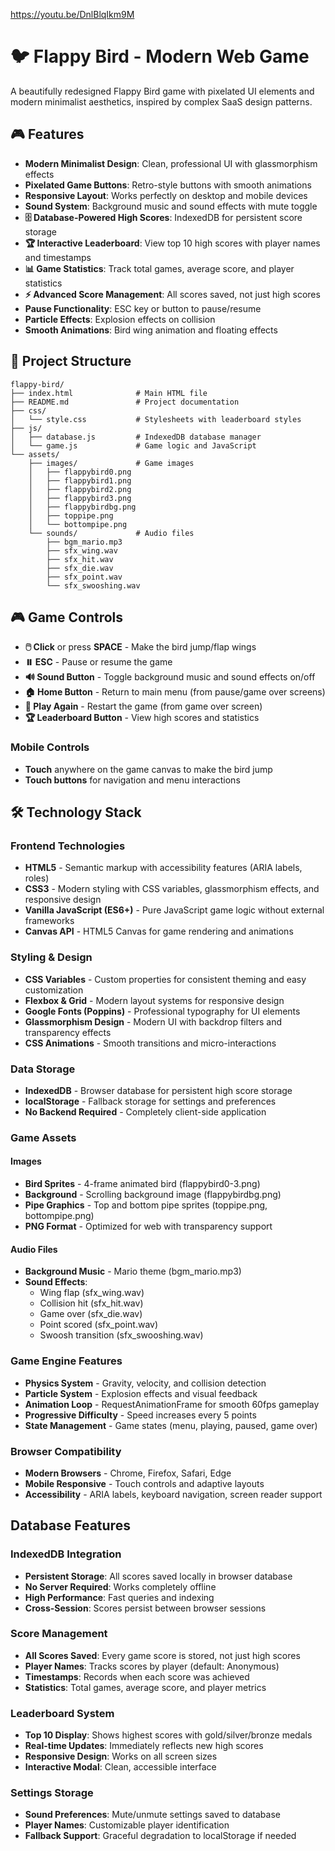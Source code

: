 https://youtu.be/DnlBlqIkm9M

# 🐦 Flappy Bird - Modern Web Game

A beautifully redesigned Flappy Bird game with pixelated UI elements and modern minimalist aesthetics, inspired by complex SaaS design patterns.

## 🎮 Features

- **Modern Minimalist Design**: Clean, professional UI with glassmorphism effects
- **Pixelated Game Buttons**: Retro-style buttons with smooth animations
- **Responsive Layout**: Works perfectly on desktop and mobile devices
- **Sound System**: Background music and sound effects with mute toggle
- **🗄️ Database-Powered High Scores**: IndexedDB for persistent score storage
- **🏆 Interactive Leaderboard**: View top 10 high scores with player names and timestamps
- **📊 Game Statistics**: Track total games, average score, and player statistics
- **⚡ Advanced Score Management**: All scores saved, not just high scores
- **Pause Functionality**: ESC key or button to pause/resume
- **Particle Effects**: Explosion effects on collision
- **Smooth Animations**: Bird wing animation and floating effects

## 📁 Project Structure

```
flappy-bird/
├── index.html              # Main HTML file
├── README.md               # Project documentation
├── css/
│   └── style.css           # Stylesheets with leaderboard styles
├── js/
│   ├── database.js         # IndexedDB database manager
│   └── game.js             # Game logic and JavaScript
└── assets/
    ├── images/             # Game images
    │   ├── flappybird0.png
    │   ├── flappybird1.png
    │   ├── flappybird2.png
    │   ├── flappybird3.png
    │   ├── flappybirdbg.png
    │   ├── toppipe.png
    │   └── bottompipe.png
    └── sounds/             # Audio files
        ├── bgm_mario.mp3
        ├── sfx_wing.wav
        ├── sfx_hit.wav
        ├── sfx_die.wav
        ├── sfx_point.wav
        └── sfx_swooshing.wav
```


## 🎮 Game Controls

- **🖱️ Click** or press **SPACE** - Make the bird jump/flap wings
- **⏸️ ESC** - Pause or resume the game
- **🔊 Sound Button** - Toggle background music and sound effects on/off
- **🏠 Home Button** - Return to main menu (from pause/game over screens)
- **🔄 Play Again** - Restart the game (from game over screen)
- **🏆 Leaderboard Button** - View high scores and statistics

### Mobile Controls
- **Touch** anywhere on the game canvas to make the bird jump
- **Touch buttons** for navigation and menu interactions

## 🛠️ Technology Stack

### Frontend Technologies
- **HTML5** - Semantic markup with accessibility features (ARIA labels, roles)
- **CSS3** - Modern styling with CSS variables, glassmorphism effects, and responsive design
- **Vanilla JavaScript (ES6+)** - Pure JavaScript game logic without external frameworks
- **Canvas API** - HTML5 Canvas for game rendering and animations

### Styling & Design
- **CSS Variables** - Custom properties for consistent theming and easy customization
- **Flexbox & Grid** - Modern layout systems for responsive design
- **Google Fonts (Poppins)** - Professional typography for UI elements
- **Glassmorphism Design** - Modern UI with backdrop filters and transparency effects
- **CSS Animations** - Smooth transitions and micro-interactions

### Data Storage
- **IndexedDB** - Browser database for persistent high score storage
- **localStorage** - Fallback storage for settings and preferences
- **No Backend Required** - Completely client-side application

### Game Assets
#### Images
- **Bird Sprites** - 4-frame animated bird (flappybird0-3.png)
- **Background** - Scrolling background image (flappybirdbg.png)
- **Pipe Graphics** - Top and bottom pipe sprites (toppipe.png, bottompipe.png)
- **PNG Format** - Optimized for web with transparency support

#### Audio Files
- **Background Music** - Mario theme (bgm_mario.mp3)
- **Sound Effects**:
  - Wing flap (sfx_wing.wav)
  - Collision hit (sfx_hit.wav)
  - Game over (sfx_die.wav)
  - Point scored (sfx_point.wav)
  - Swoosh transition (sfx_swooshing.wav)

### Game Engine Features
- **Physics System** - Gravity, velocity, and collision detection
- **Particle System** - Explosion effects and visual feedback
- **Animation Loop** - RequestAnimationFrame for smooth 60fps gameplay
- **Progressive Difficulty** - Speed increases every 5 points
- **State Management** - Game states (menu, playing, paused, game over)

### Browser Compatibility
- **Modern Browsers** - Chrome, Firefox, Safari, Edge
- **Mobile Responsive** - Touch controls and adaptive layouts
- **Accessibility** - ARIA labels, keyboard navigation, screen reader support

## Database Features

### IndexedDB Integration
- **Persistent Storage**: All scores saved locally in browser database
- **No Server Required**: Works completely offline
- **High Performance**: Fast queries and indexing
- **Cross-Session**: Scores persist between browser sessions

### Score Management
- **All Scores Saved**: Every game score is stored, not just high scores
- **Player Names**: Tracks scores by player (default: Anonymous)
- **Timestamps**: Records when each score was achieved
- **Statistics**: Total games, average score, and player metrics

### Leaderboard System
- **Top 10 Display**: Shows highest scores with gold/silver/bronze medals
- **Real-time Updates**: Immediately reflects new high scores
- **Responsive Design**: Works on all screen sizes
- **Interactive Modal**: Clean, accessible interface

### Settings Storage
- **Sound Preferences**: Mute/unmute settings saved to database
- **Player Names**: Customizable player identification
- **Fallback Support**: Graceful degradation to localStorage if needed


